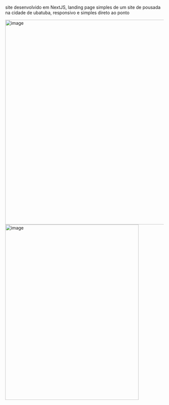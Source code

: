 site desenvolvido em NextJS, landing page simples de um site de pousada na cidade de ubatuba, responsivo e simples direto ao ponto

<img width="1366" height="648" alt="image" src="https://github.com/user-attachments/assets/7e36e409-3855-476e-8355-30dce240e105" />
<img width="424" height="555" alt="image" src="https://github.com/user-attachments/assets/dffbb630-ebb5-4458-9013-54d9568e0517" />


